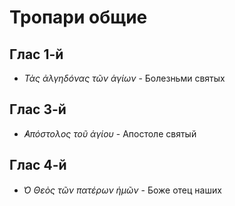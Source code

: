 
# Тропари общие

## Глас 1-й

- *Τὰς ἀλγηδόνας τῶν ἁγίων* - Болезньми святых

## Глас 3-й

- *̓Απόστολος τοῦ ἁγίου* - Апостоле святый

## Глас 4-й

- *̔Ο Θεὸς τῶν πατέρων ἡμῶν* - Боже отец наших
